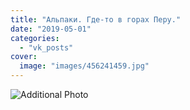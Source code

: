 ```yaml
---
title: "Альпаки. Где-то в горах Перу."
date: "2019-05-01"
categories: 
  - "vk_posts"
cover:
  image: "images/456241459.jpg"
---
```


![Additional Photo](https://vodpop.ru/wp-content/uploads/2023/07/456241460.jpg)
